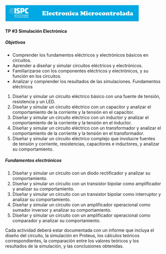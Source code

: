 [![Instituto](../assets/BannerElect.png)](../assets/BannerElect.png)

#### TP #3 Simulación Electrónica

##### Objetivos

* Comprender los fundamentos eléctricos y electrónicos básicos en circuitos.
* Aprender a diseñar y simular circuitos eléctricos y electrónicos.
* Familiarizarse con los componentes eléctricos y electrónicos, y su función en los circuitos.
* Analizar y comprender los resultados de las simulaciones. Fundamentos eléctricos

1. Diseñar y simular un circuito eléctrico básico con una fuente de tensión, resistencia y un LED.
2. Diseñar y simular un circuito eléctrico con un capacitor y analizar el comportamiento de la corriente y la tensión en el capacitor.
3. Diseñar y simular un circuito eléctrico con un inductor y analizar el comportamiento de la corriente y la tensión en el inductor.
4. Diseñar y simular un circuito eléctrico con un transformador y analizar el comportamiento de la corriente y la tensión en el transformador.
5. Diseñar y simular un circuito eléctrico complejo que involucre fuentes de tensión y corriente, resistencias, capacitores e inductores, y analizar su
comportamiento.

##### Fundamentos electrónicos
1. Diseñar y simular un circuito con un diodo rectificador y analizar su comportamiento.
2. Diseñar y simular un circuito con un transistor bipolar como amplificador y analizar su comportamiento.
3. Diseñar y simular un circuito con un transistor bipolar como interruptor y analizar su comportamiento.
4. Diseñar y simular un circuito con un amplificador operacional como sumador inversor y analizar su comportamiento.
5. Diseñar y simular un circuito con un amplificador operacional como comparador y analizar su comportamiento.

Cada actividad deberá estar documentada con un informe que incluya el diseño del circuito, la simulación en Proteus, los cálculos teóricos correspondientes, la
comparación entre los valores teóricos y los resultados de la simulación, y las conclusiones obtenidas.